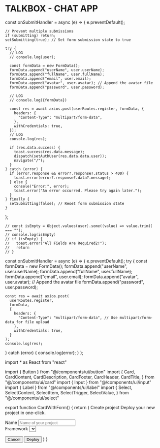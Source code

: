 # TALKBOX - CHAT APP

  const onSubmitHandler = async (e) => {
    e.preventDefault();

    // Prevent multiple submissions
    if (submitting) return;
    setSubmitting(true); // Set form submission state to true

    try {
      // LOG
      // console.log(user);

      const formData = new FormData();
      formData.append("userName", user.userName);
      formData.append("fullName", user.fullName);
      formData.append("email", user.email);
      formData.append("avatar", user.avatar); // Append the avatar file
      formData.append("password", user.password);

      // LOG
      // console.log({formData})

      const res = await axios.post(userRoutes.register, formData, {
        headers: {
          "Content-Type": "multipart/form-data",
        },
        withCredentials: true,
      });
      // LOG
      console.log(res);

      if (res.data.success) {
        toast.success(res.data.message);
        dispatch(setAuthUser(res.data.data.user));
        navigate("/");
      }
    } catch (error) {
      if (error.response && error?.response?.status > 400) {
        toast.error(error?.response?.data?.message);
      } else {
        console("Error:", error);
        toast.error("An error occurred. Please try again later.");
      }
    } finally {
      setSubmitting(false); // Reset form submission state
    }
  };

    // const isEmpty = Object.values(user).some((value) => value.trim() === "");
    // console.log(isEmpty)
    // if (isEmpty) {
    //   toast.error("All Fields Are Required2!");
    //   return
    // }

const onSubmitHandler = async (e) => {
  e.preventDefault();
  try {
    const formData = new FormData();
    formData.append("userName", user.userName);
    formData.append("fullName", user.fullName);
    formData.append("email", user.email);
    formData.append("avatar", user.avatar); // Append the avatar file
    formData.append("password", user.password);

    const res = await axios.post(
      userRoutes.register,
      formData,
      {
        headers: {
          "Content-Type": "multipart/form-data", // Use multipart/form-data for file upload
        },
        withCredentials: true,
      }
    );
    console.log(res);
  } catch (error) {
    console.log(error);
  }
};





import * as React from "react"

import { Button } from "@/components/ui/button"
import {
  Card,
  CardContent,
  CardDescription,
  CardFooter,
  CardHeader,
  CardTitle,
} from "@/components/ui/card"
import { Input } from "@/components/ui/input"
import { Label } from "@/components/ui/label"
import {
  Select,
  SelectContent,
  SelectItem,
  SelectTrigger,
  SelectValue,
} from "@/components/ui/select"

export function CardWithForm() {
  return (
    <Card className="w-[350px]">
      <CardHeader>
        <CardTitle>Create project</CardTitle>
        <CardDescription>Deploy your new project in one-click.</CardDescription>
      </CardHeader>
      <CardContent>
        <form>
          <div className="grid w-full items-center gap-4">
            <div className="flex flex-col space-y-1.5">
              <Label htmlFor="name">Name</Label>
              <Input id="name" placeholder="Name of your project" />
            </div>
            <div className="flex flex-col space-y-1.5">
              <Label htmlFor="framework">Framework</Label>
              <Select>
                <SelectTrigger id="framework">
                  <SelectValue placeholder="Select" />
                </SelectTrigger>
                <SelectContent position="popper">
                  <SelectItem value="next">Next.js</SelectItem>
                  <SelectItem value="sveltekit">SvelteKit</SelectItem>
                  <SelectItem value="astro">Astro</SelectItem>
                  <SelectItem value="nuxt">Nuxt.js</SelectItem>
                </SelectContent>
              </Select>
            </div>
          </div>
        </form>
      </CardContent>
      <CardFooter className="flex justify-between">
        <Button variant="outline">Cancel</Button>
        <Button>Deploy</Button>
      </CardFooter>
    </Card>
  )
}
